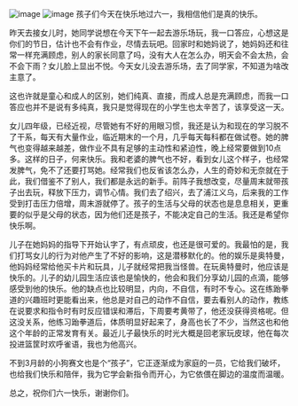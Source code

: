 ![image](https://github.com/jdzj/ji/assets/2352309/5f1d75a5-76e0-48d4-8596-680df00f136b)
![image](https://github.com/jdzj/ji/assets/2352309/a1749901-b979-4ac8-b117-4ea1d8ee337a)
孩子们今天在快乐地过六一，我相信他们是真的快乐。

 

昨天去接女儿时，她同学说想在今天下午一起去游乐场玩，我一口答应，心想这是你们的节日，估计也不会有作业，尽情去玩吧。回家时和她妈说了，她妈妈还和往常一样充满顾虑，别人的家长同意了吗，没有大人在怎么办，明天会不会太热，会不会下雨？女儿脸上显出不悦。今天女儿没去游乐场，去了同学家，不知道为啥改主意了。

 

这也许就是童心和成人的区别，她们纯真、直接，而成人总是充满顾虑，而我一口答应也并不是说有多纯真，我只是觉得现在的小学生也太辛苦了，该享受这一天。

 

女儿四年级，已经近视，尽管她有不好的用眼习惯，我还是认为和现在的学习脱不了干系，每天有大量作业，临近期末的一个月，几乎每天每科都在做试卷。她的脾气也变得越来越差，做作业不具有足够的主动性和紧迫性，晚上经常要做到10点多。这样的日子，何来快乐。我和老婆的脾气也不好，看到女儿这个样子，也经常发脾气，免不了还要打骂她。经常我们也反省该怎么办，人生的奇妙和无奈就在于此，我们借鉴不了别人，我们都是永远的新手。前阵子我想改变，尽量周末就带孩子出去玩，释放下压力，调节心情。我们去了绍兴，去了浦江义乌，后来我的工作受到打击压力倍增，周末游就停了。孩子的生活与父母的状态也是息息相关，更重要的似乎是父母的状态，因为他们还是孩子，不能决定自己的生活。我还是希望你快乐啊。

 

儿子在她妈妈的指导下开始认字了，有点顽皮，也还是很可爱的。我最怕的是，我们打骂女儿的行为对他产生了不好的影响，这是潜移默化的。他的娱乐是奥特曼，他妈妈经常给他买卡片和玩具，儿子就经常把我当怪兽。在玩奥特曼时，他应该是快乐的。儿子的幼儿园生活应该也是愉快的，他会和我们分享幼儿园的点滴，能够感受到他的快乐。他的缺点也比较明显，内向，不自信，有时不专心。这在练跆拳道的兴趣班时更能看出来，他总是对自己的动作不自信，要去看别人的动作，教练在说要求和指令时有时反应错误和滞后，下周要考黄带了，他还没获得资格呢。但这没关系，他练习跆拳道后，体质明显好起来了，身高也长了不少，当然这也和他这个年龄的正常发育有关。最近儿子最快乐的时光大概是回老家玩皮球，他在每次投进篮筐时欢呼雀语，我也为他高兴。

 

不到3月龄的小狗赛文也是个“孩子”，它正逐渐成为家庭的一员，它给我们破坏，也给我们快乐和陪伴，我为它学会新指令而开心，为它依偎在脚边的温度而温暖。

 

总之，祝你们六一快乐，谢谢你们。
<!-- ##{"timestamp":1685605633}## -->